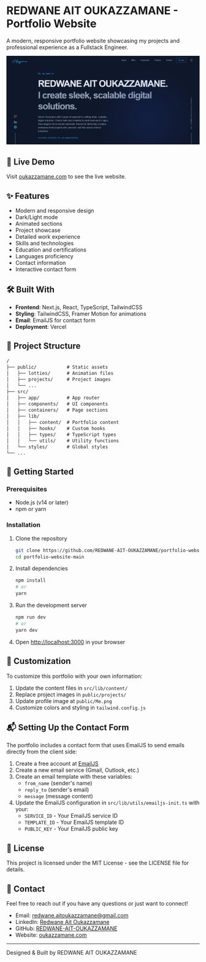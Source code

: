 # REDWANE AIT OUKAZZAMANE - Portfolio Website

A modern, responsive portfolio website showcasing my projects and professional experience as a Fullstack Engineer.

![Portfolio Preview](/public/projects/preview.png)

## 🚀 Live Demo

Visit [oukazzamane.com](https://oukazzamane.com) to see the live website.

## ✨ Features

- Modern and responsive design
- Dark/Light mode
- Animated sections
- Project showcase
- Detailed work experience
- Skills and technologies
- Education and certifications
- Languages proficiency
- Contact information
- Interactive contact form

## 🛠️ Built With

- **Frontend**: Next.js, React, TypeScript, TailwindCSS
- **Styling**: TailwindCSS, Framer Motion for animations
- **Email**: EmailJS for contact form
- **Deployment**: Vercel

## 📁 Project Structure

```
/
├── public/           # Static assets
│   ├── lotties/      # Animation files
│   ├── projects/     # Project images
│   └── ...
├── src/
│   ├── app/          # App router
│   ├── components/   # UI components
│   ├── containers/   # Page sections
│   ├── lib/
│   │   ├── content/  # Portfolio content
│   │   ├── hooks/    # Custom hooks
│   │   ├── types/    # TypeScript types
│   │   └── utils/    # Utility functions
│   └── styles/       # Global styles
└── ...
```

## 🚀 Getting Started

### Prerequisites

- Node.js (v14 or later)
- npm or yarn

### Installation

1. Clone the repository
   ```bash
   git clone https://github.com/REDWANE-AIT-OUKAZZAMANE/portfolio-website-main
   cd portfolio-website-main
   ```

2. Install dependencies
   ```bash
   npm install
   # or
   yarn
   ```

3. Run the development server
   ```bash
   npm run dev
   # or
   yarn dev
   ```

4. Open [http://localhost:3000](http://localhost:3000) in your browser

## 🔧 Customization

To customize this portfolio with your own information:

1. Update the content files in `src/lib/content/`
2. Replace project images in `public/projects/`
3. Update profile image at `public/Me.png`
4. Customize colors and styling in `tailwind.config.js`

## 📬 Setting Up the Contact Form

The portfolio includes a contact form that uses EmailJS to send emails directly from the client side:

1. Create a free account at [EmailJS](https://www.emailjs.com/)
2. Create a new email service (Gmail, Outlook, etc.)
3. Create an email template with these variables:
   - `from_name` (sender's name)
   - `reply_to` (sender's email)
   - `message` (message content)
4. Update the EmailJS configuration in `src/lib/utils/emailjs-init.ts` with your:
   - `SERVICE_ID` - Your EmailJS service ID
   - `TEMPLATE_ID` - Your EmailJS template ID
   - `PUBLIC_KEY` - Your EmailJS public key

## 📄 License

This project is licensed under the MIT License - see the LICENSE file for details.

## 👤 Contact

Feel free to reach out if you have any questions or just want to connect!

- Email: redwane.aitoukazzamane@gmail.com
- LinkedIn: [Redwane Ait Oukazzamane](https://www.linkedin.com/in/redwane-ait-oukazzamane-b293a526a/)
- GitHub: [REDWANE-AIT-OUKAZZAMANE](https://github.com/REDWANE-AIT-OUKAZZAMANE)
- Website: [oukazzamane.com](https://oukazzamane.com)

---

Designed & Built by REDWANE AIT OUKAZZAMANE 
